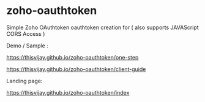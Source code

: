# zoho-oauthtoken
Simple Zoho OAuthtoken oauthtoken creation for ( also supports JAVAScript CORS Access )

Demo / Sample :

https://thisvijay.github.io/zoho-oauthtoken/one-step

https://thisvijay.github.io/zoho-oauthtoken/client-guide



Landing page:

https://thisvijay.github.io/zoho-oauthtoken/index

